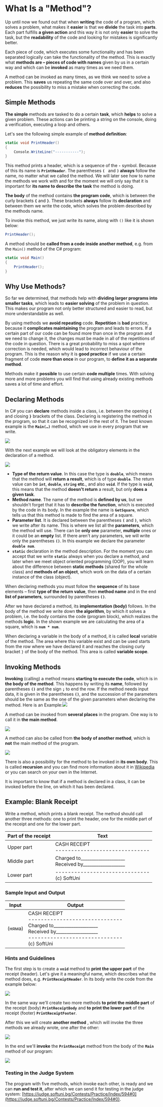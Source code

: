 # What Is a "Method"?

Up until now we found out that when **writing** the code of a program, which solves a problem, what makes it **easier** is that we **divide** the task into **parts**. Each part fulfills **a given action** and this way it is not only **easier** to solve the task, but the **readability** of the code and looking for mistakes is significantly better.

Each piece of code, which executes some functionality and has been separated logically can take the functionality of the method. This is exactly what **methods are – pieces of code with names** given by us in a certain way and which can be **invoked** as many times as we need them.

A method can be invoked as many times, as we think we need to solve a problem. This **saves** us repeating the same code over and over, and also **reduces** the possibility to miss a mistake when correcting the code.

## Simple Methods

**The simple** methods are tasked to do a certain **task**, which **helps** to solve a given problem. These actions can be printing a string on the console, doing a verification, executing a loop and others.

Let's see the following simple example of **method definition**:

```csharp
static void PrintHeader()
{
    Console.WriteLine("-----------");
}
```

This method prints a header, which is a sequence of the **`-`** symbol. Because of this its name is **`PrintHeader`**. The parentheses **`( `** and **`)` always** follow the name, no matter what we called the method. We will later see how to name the methods we work with and for the moment we will only say that it is important for **its name to describe the task** the method is doing.

**The body** of the method contains **the program code**, which is between the curly brackets **`{`** and **`}`**. These brackets **always** follow its **declaration** and between them we write the code, which solves the problem described by the methods name.

To invoke this method, we just write its name, along with `()` like it is shown below:
```csharp
PrintHeader();
```

A method should be **called from a code inside another method**, e.g. from the `Main()` method of the C# program:
```csharp
static void Main()
{
    PrintHeader();
}
```



## Why Use Methods?

So far we determined, that methods help with **dividing larger programs into smaller tasks**, which leads to **easier solving** of the problem in question. This makes our program not only better structured and easier to read, but more understandable as well.

By using methods we **avoid repeating** code. **Repetition** is **bad** practice, because it **complicates maintaining** the program and leads to errors. If a certain part of our code can be found more than once in the program and we need to change it, the changes must be made in all of the repetitions of the code in question. There is a great probability to miss a spot where correction is needed, which would lead to incorrect behaviour of the program. This is the reason why it is **good practice** if we use a certain fragment of code **more than once** in our program, to **define it as a separate method**.

Methods make it **possible** to use certain **code multiple** times. With solving more and more problems you will find that using already existing methods saves a lot of time and effort.

## Declaring Methods

In C# you can **declare** methods inside a class, i.e. between the opening **`{`** and closing **`}`** brackets of the class. Declaring is registering the method in the program, so that it can be recognized in the rest of it. The best known example is the **`Main(…)`** method, which we use in every program that we write.

![](/assets/chapter-10-images/02.Declaring-methods-01.png)

With the next example we will look at the obligatory elements in the declaration of a method.

![](/assets/chapter-10-images/02.Declaring-methods-02.png)

* **Type of the return value**. In this case the type is **`double`**, which means that the method will **return a result**, which is of type **`double`**. The return value can be **`int`**, **`double`**, **`string`** **etc.**, and also **`void`**. If the type is **`void`**, this means that the method **doesn't return** a result, but only **does a given task**.
* **Method name**. The name of the method is **defined by us**, but we shouldn't forget that it has to **describe the function**, which is executed by the code in its body. In the example the name is **`GetSquare`**, which tells us that this method is made to find the area of a square.
* **Parameter list**. It is declared between the parentheses **`(`** and **`)`**, which we write after its name. This is where we list all the **parameters**, which the method will use. There can be **only one** parameter, **multiple** ones or it could be an **empty** list. If there aren't any parameters, we will write only the parentheses **`()`**. In this example we declare the parameter **`double num`**.
* **`static`** declaration in the method description. For the moment you can accept that we write **`static`** always when you declare a method, and later when we meet object oriented programming (OOP), you will learn about the difference between **static methods** (shared for the whole class) and **methods of an object**, which work on the data of a certain instance of the class (object).

When declaring methods you must follow the **sequence** of its base elements – first **type of the return value**, then **method name** and in the end **list of parameters**, surrounded by parentheses **`()`**.

After we have declared a method, its **implementation (body)** follows. In the body of the method we write down **the algorithm**, by which it solves a problem, i.e. the body contains the code (program block), which realizes the methods **logic**. In the shown example we are calculating the area of a square, which is **`num * num`**. 

When declaring a variable in the body of a method, it is called **local** variable of the method. The area where this variable exist and can be used starts from the row where we have declared it and reaches the closing curly bracket `}` of the body of the method. This area is called **variable scope**.

## Invoking Methods

**Invoking** (calling) a method means **starting to execute the code**, which is in **the body of the method**. This happens by writing its **name**, followed by parentheses **`()`** and the sign **`;`** to end the row. If the method needs input data, it is given in the parentheses **`()`**, and the succession of the parameters should be the same as the one of the given parameters when declaring the method. Here is an Example:![](/assets/chapter-10-images/03.Invoking-methods-01.png)

A method can be invoked from **several places** in the program. One way is to call it in **the main method**.

![](/assets/chapter-10-images/03.Invoking-methods-02.png)

A method can also be called from **the body of another method**, which is **not** the main method of the program.

![](/assets/chapter-10-images/03.Invoking-methods-03.png)

There is also a possibility for the method to be invoked in **its own body**. This is called **recursion** and you can find more information about it in [Wikipedia](https://bg.wikipedia.org/wiki/%D0%A0%D0%B5%D0%BA%D1%83%D1%80%D1%81%D0%B8%D1%8F) or you can search on your own in the Internet.

It is important to know that if a method is declared in a class, it can be invoked before the line, on which it has been declared.

## Example: Blank Receipt

Write a method, which prints a blank receipt. The method should call another three methods: one to print the header, one for the middle part of the receipt and one for the lower part.

|Part of the receipt|Text|
| --- | --- |
|Upper part|CASH RECEIPT<br>------------------------------|
|Middle part|Charged to\_\_\_\_\_\_\_\_\_\_\_\_\_\_\_\_\_\_\_\_<br>Received by\_\_\_\_\_\_\_\_\_\_\_\_\_\_\_\_\_\_\_|
|Lower part|------------------------------<br>(c) SoftUni|

### Sample Input and Output

| Input | Output |
| --- | --- |
|(няма)|CASH RECEIPT<br>------------------------------<br>Charged to\_\_\_\_\_\_\_\_\_\_\_\_\_\_\_\_\_\_\_\_<br>Received by\_\_\_\_\_\_\_\_\_\_\_\_\_\_\_\_\_\_\_<br>------------------------------<br>(c) SoftUni|

### Hints and Guidelines

The first step is to create a **`void`** method to **print the upper part** of the receipt (header). Let's give it a meaningful name, which describes what the method does, e.g. **`PrintReceiptHeader`**. In its body write the code from the example below:

![](/assets/chapter-10-images/04.Print-receipt-01.png)

In the same way we'll create two more methods **to print the middle part** of the receipt (body) **`PrintReceiptBody`** and **to print the lower part** of the receipt (footer) **`PrintReceiptFooter`**.

After this we will create **another method** , which will invoke the three methods we already wrote, one after the other:

![](/assets/chapter-10-images/04.Print-receipt-02.png)

In the end we'll **invoke** the **`PrintReceipt`** method from the body of the **`Main`** method of our program:

![](/assets/chapter-10-images/04.Print-receipt-03.png)

### Testing in the Judge System

The program with five methods, which invoke each other, is ready and we can **run and test it**, after which we can send it for testing in the judge system: [https://judge.softuni.bg/Contests/Practice/Index/594#0](https://judge.softuni.bg/Contests/Practice/Index/594#0).
